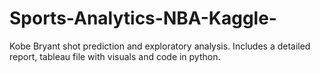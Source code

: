 # Sports-Analytics-NBA-Kaggle-
Kobe Bryant shot prediction and exploratory analysis. Includes a detailed report, tableau file with visuals and code in python.

